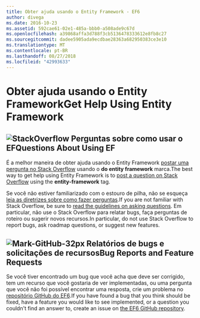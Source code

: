 ```yaml
---
title: Obter ajuda usando o Entity Framework - EF6
author: divega
ms.date: 2016-10-23
ms.assetid: 592cae61-02e1-485a-bbb0-a508ade9c67d
ms.openlocfilehash: a39868affa3d788f3cb5136478333612e8fb8c27
ms.sourcegitcommit: dadee5905ada9ecdbae28363a682950383ce3e10
ms.translationtype: MT
ms.contentlocale: pt-BR
ms.lasthandoff: 08/27/2018
ms.locfileid: "42993633"
---
```

# <a name="get-help-using-entity-framework"></a><span data-ttu-id="1ffb4-102">Obter ajuda usando o Entity Framework</span><span class="sxs-lookup"><span data-stu-id="1ffb4-102">Get Help Using Entity Framework</span></span>
## <a name="stackoverflowef6mediastackoverflowpng-questions-about-using-ef"></a>![StackOverflow](~/ef6/media/stackoverflow.png) <span data-ttu-id="1ffb4-104">Perguntas sobre como usar o EF</span><span class="sxs-lookup"><span data-stu-id="1ffb4-104">Questions About Using EF</span></span>  

<span data-ttu-id="1ffb4-105">É a melhor maneira de obter ajuda usando o Entity Framework [postar uma pergunta no Stack Overflow](http://stackoverflow.com/questions/ask) usando o **do entity framework** marca.</span><span class="sxs-lookup"><span data-stu-id="1ffb4-105">The best way to get help using Entity Framework is to [post a question on Stack Overflow](http://stackoverflow.com/questions/ask) using the **entity-framework** tag.</span></span>  

<span data-ttu-id="1ffb4-106">Se você não estiver familiarizado com o estouro de pilha, não se esqueça [leia as diretrizes sobre como fazer perguntas](http://stackoverflow.com/help/asking).</span><span class="sxs-lookup"><span data-stu-id="1ffb4-106">If you are not familiar with Stack Overflow, be sure to [read the guidelines on asking questions](http://stackoverflow.com/help/asking).</span></span> <span data-ttu-id="1ffb4-107">Em particular, não use o Stack Overflow para relatar bugs, faça perguntas de roteiro ou sugerir novos recursos.</span><span class="sxs-lookup"><span data-stu-id="1ffb4-107">In particular, do not use Stack Overflow to report bugs, ask roadmap questions, or suggest new features.</span></span>  

## <a name="github-mark-32pxef6mediagithub-mark-32pxpng-bug-reports-and-feature-requests"></a>![Mark-GitHub-32px](~/ef6/media/github-mark-32px.png) <span data-ttu-id="1ffb4-109">Relatórios de bugs e solicitações de recursos</span><span class="sxs-lookup"><span data-stu-id="1ffb4-109">Bug Reports and Feature Requests</span></span>  

<span data-ttu-id="1ffb4-110">Se você tiver encontrado um bug que você acha que deve ser corrigido, tem um recurso que você gostaria de ver implementadas, ou uma pergunta que você não foi possível encontrar uma resposta, crie um problema no [repositório GitHub do EF6](https://github.com/aspnet/EntityFramework6/issues).</span><span class="sxs-lookup"><span data-stu-id="1ffb4-110">If you have found a bug that you think should be fixed, have a feature you would like to see implemented, or a question you couldn't find an answer to, create an issue on [the EF6 GitHub repository](https://github.com/aspnet/EntityFramework6/issues).</span></span>
